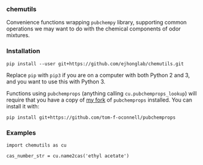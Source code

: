 
### chemutils

Convenience functions wrapping `pubchempy` library, supporting common operations
we may want to do with the chemical components of odor mixtures.

### Installation
```
pip install --user git+https://github.com/ejhonglab/chemutils.git
```
Replace `pip` with `pip3` if you are on a computer with both Python 2 and 3, and
you want to use this with Python 3.

Functions using `pubchemprops` (anything calling `cu.pubchemprops_lookup`) will require
that you have a copy of [my fork](https://github.com/tom-f-oconnell/pubchemprops) of
`pubchemprops` installed. You can install it with:
```
pip install git+https://github.com/tom-f-oconnell/pubchemprops
```

### Examples
```
import chemutils as cu

cas_number_str = cu.name2cas('ethyl acetate')
```
